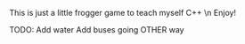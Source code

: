 This is just a little frogger game to teach myself C++
\n
Enjoy!

TODO:
Add water
Add buses going OTHER way